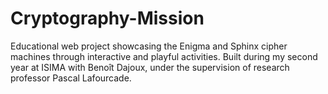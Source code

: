 # Cryptography-Mission
Educational web project showcasing the Enigma and Sphinx cipher machines through interactive and playful activities. Built during my second year at ISIMA with Benoît Dajoux, under the supervision of research professor Pascal Lafourcade.
